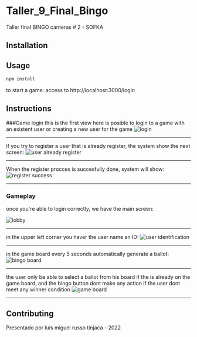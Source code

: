 # Taller_9_Final_Bingo

Taller final BINGO canteras # 2 - SOFKA

## Installation


## Usage

```bash
npm install
```
to start a game:
access to http://localhost:3000/login

## Instructions

###Game login
this is the first view here is posible to login to a game with an existent user or creating a new user for the game
![login](https://user-images.githubusercontent.com/106569986/182104555-54b31c1f-2efb-4bd5-bffc-b2024c752c53.png)
***
if you try to register a user that is already register, the system show the next screen:
![user already register](https://user-images.githubusercontent.com/106569986/182105040-fcf44407-3ca9-4878-92a5-c1ab18af66d2.png)
***
When the register procces is succesfully done, system will show:
![register success](https://user-images.githubusercontent.com/106569986/182105380-4705f5b2-ceed-4544-940d-e743039999ef.png)
***

### Gameplay

once you're able to login correctly, we have the main screen:

![lobby](https://user-images.githubusercontent.com/106569986/182106039-a041d5ce-2348-4a59-9603-02e2833b531e.png)
***
in the upper left corner you haver the user name an ID:
![user identification ](https://user-images.githubusercontent.com/106569986/182106194-f0eb4b42-ef7a-4672-a2f0-db2921981dfa.png)
***
in the game board every 5 seconds automatically generate a ballot:
![bingo board](https://user-images.githubusercontent.com/106569986/182106799-4403ea87-d536-4c3e-84f0-5ea32fd43345.png)
***

the user only be able to select a ballot from his board if the is already on the game board, and the bingo button dont make any action if the user dont meet any winner condition
![game board](https://user-images.githubusercontent.com/106569986/182107216-6f45278e-1855-4528-ad0c-dede9207101b.png)
***

## Contributing
Presentado por luis miguel russo tinjaca - 2022


